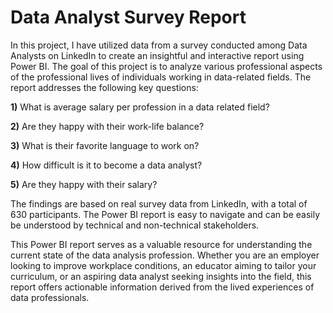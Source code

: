 # Data Analyst Survey Report

In this project, I have utilized data from a survey conducted among Data Analysts on LinkedIn to create an insightful and interactive report using Power BI. The goal of this project is to analyze various professional aspects of the professional lives of individuals working in data-related fields. The report addresses the following key questions:

**1)** What is average salary per profession in a data related field?

**2)** Are they happy with their work-life balance?

**3)** What is their favorite language to work on?

**4)** How difficult is it to become a data analyst?

**5)** Are they happy with their salary?

The findings are based on real survey data from LinkedIn, with a total of 630 participants. The Power BI report is easy to navigate and can be easily be understood by technical and non-technical stakeholders. 

This Power BI report serves as a valuable resource for understanding the current state of the data analysis profession. Whether you are an employer looking to improve workplace conditions, an educator aiming to tailor your curriculum, or an aspiring data analyst seeking insights into the field, this report offers actionable information derived from the lived experiences of data professionals.
